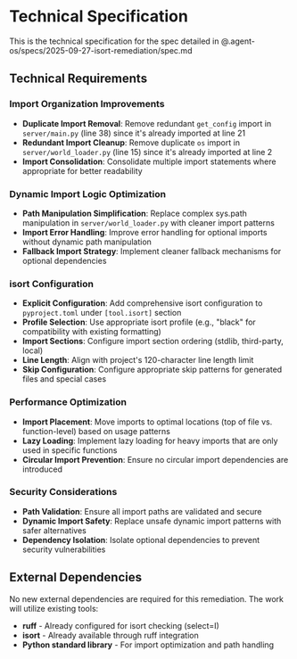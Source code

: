 # Technical Specification

This is the technical specification for the spec detailed in @.agent-os/specs/2025-09-27-isort-remediation/spec.md

## Technical Requirements

### Import Organization Improvements

- **Duplicate Import Removal**: Remove redundant `get_config` import in `server/main.py` (line 38) since it's already imported at line 21
- **Redundant Import Cleanup**: Remove duplicate `os` import in `server/world_loader.py` (line 15) since it's already imported at line 2
- **Import Consolidation**: Consolidate multiple import statements where appropriate for better readability

### Dynamic Import Logic Optimization

- **Path Manipulation Simplification**: Replace complex sys.path manipulation in `server/world_loader.py` with cleaner import patterns
- **Import Error Handling**: Improve error handling for optional imports without dynamic path manipulation
- **Fallback Import Strategy**: Implement cleaner fallback mechanisms for optional dependencies

### isort Configuration

- **Explicit Configuration**: Add comprehensive isort configuration to `pyproject.toml` under `[tool.isort]` section
- **Profile Selection**: Use appropriate isort profile (e.g., "black" for compatibility with existing formatting)
- **Import Sections**: Configure import section ordering (stdlib, third-party, local)
- **Line Length**: Align with project's 120-character line length limit
- **Skip Configuration**: Configure appropriate skip patterns for generated files and special cases

### Performance Optimization

- **Import Placement**: Move imports to optimal locations (top of file vs. function-level) based on usage patterns
- **Lazy Loading**: Implement lazy loading for heavy imports that are only used in specific functions
- **Circular Import Prevention**: Ensure no circular import dependencies are introduced

### Security Considerations

- **Path Validation**: Ensure all import paths are validated and secure
- **Dynamic Import Safety**: Replace unsafe dynamic import patterns with safer alternatives
- **Dependency Isolation**: Isolate optional dependencies to prevent security vulnerabilities

## External Dependencies

No new external dependencies are required for this remediation. The work will utilize existing tools:
- **ruff** - Already configured for isort checking (select=I)
- **isort** - Already available through ruff integration
- **Python standard library** - For import optimization and path handling
